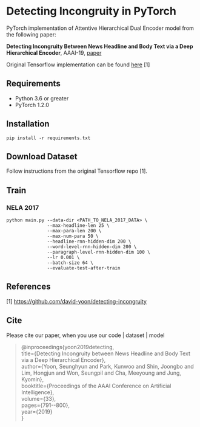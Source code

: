 # Detecting Incongruity in PyTorch
PyTorch implementation of Attentive Hierarchical Dual Encoder model from the following paper:

**Detecting Incongruity Between News Headline and Body Text via a Deep Hierarchical Encoder**, AAAI-19, [paper](https://arxiv.org/abs/1811.07066)

Original Tensorflow implementation can be found [here](https://github.com/david-yoon/detecting-incongruity) [1]
## Requirements
 - Python 3.6 or greater
 - PyTorch 1.2.0

## Installation
 `pip install -r requirements.txt`

## Download Dataset
Follow instructions from the original Tensorflow repo [1].

## Train
### NELA 2017
```
python main.py --data-dir <PATH_TO_NELA_2017_DATA> \
               --max-headline-len 25 \
               --max-para-len 200 \
               --max-num-para 50 \
               --headline-rnn-hidden-dim 200 \
               --word-level-rnn-hidden-dim 200 \
               --paragraph-level-rnn-hidden-dim 100 \
               --lr 0.001 \
               --batch-size 64 \
               --evaluate-test-after-train

```

## References
[1] https://github.com/david-yoon/detecting-incongruity

## Cite
Please cite our paper, when you use our code | dataset | model

> @inproceedings{yoon2019detecting,<br>
> title={Detecting Incongruity between News Headline and Body Text via a Deep Hierarchical Encoder},<br>
> author={Yoon, Seunghyun and Park, Kunwoo and Shin, Joongbo and Lim, Hongjun and Won, Seungpil and Cha, Meeyoung and Jung, Kyomin},<br>
>  booktitle={Proceedings of the AAAI Conference on Artificial Intelligence},<br>
>  volume={33},<br>
>  pages={791--800},<br>
>  year={2019}<br>
> }